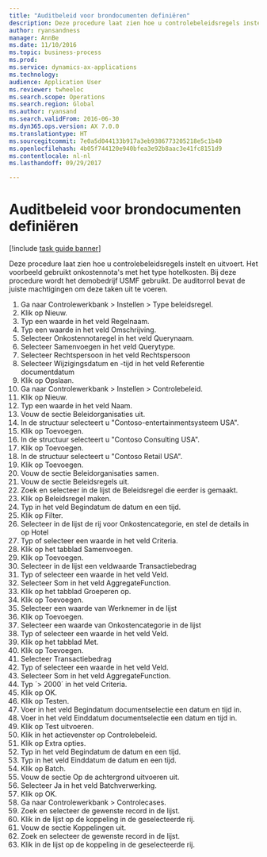```yaml
--- 
title: "Auditbeleid voor brondocumenten definiëren"
description: Deze procedure laat zien hoe u controlebeleidsregels instelt en uitvoert.
author: ryansandness
manager: AnnBe
ms.date: 11/10/2016
ms.topic: business-process
ms.prod: 
ms.service: dynamics-ax-applications
ms.technology: 
audience: Application User
ms.reviewer: twheeloc
ms.search.scope: Operations
ms.search.region: Global
ms.author: ryansand
ms.search.validFrom: 2016-06-30
ms.dyn365.ops.version: AX 7.0.0
ms.translationtype: HT
ms.sourcegitcommit: 7e0a5d044133b917a3eb9386773205218e5c1b40
ms.openlocfilehash: 4b05f744120e940bfea3e92b8aac3e41fc8151d9
ms.contentlocale: nl-nl
ms.lasthandoff: 09/29/2017

---
```

# <a name="define-audit-policies-for-source-documents"></a>Auditbeleid voor brondocumenten definiëren

[!include [task guide banner](../../includes/task-guide-banner.md)]

Deze procedure laat zien hoe u controlebeleidsregels instelt en uitvoert. Het voorbeeld gebruikt onkostennota's met het type hotelkosten. Bij deze procedure wordt het demobedrijf USMF gebruikt. De auditorrol bevat de juiste machtigingen om deze taken uit te voeren.

1. Ga naar Controlewerkbank > Instellen > Type beleidsregel.
2. Klik op Nieuw.
3. Typ een waarde in het veld Regelnaam.
4. Typ een waarde in het veld Omschrijving.
5. Selecteer Onkostennotaregel in het veld Querynaam.
6. Selecteer Samenvoegen in het veld Querytype.
7. Selecteer Rechtspersoon in het veld Rechtspersoon
8. Selecteer Wijzigingsdatum en -tijd in het veld Referentie documentdatum
9. Klik op Opslaan.
10. Ga naar Controlewerkbank > Instellen > Controlebeleid.
11. Klik op Nieuw.
12. Typ een waarde in het veld Naam.
13. Vouw de sectie Beleidorganisaties uit.
14. In de structuur selecteert u "Contoso-entertainmentsysteem USA".
15. Klik op Toevoegen.
16. In de structuur selecteert u "Contoso Consulting USA".
17. Klik op Toevoegen.
18. In de structuur selecteert u "Contoso Retail USA".
19. Klik op Toevoegen.
20. Vouw de sectie Beleidorganisaties samen.
21. Vouw de sectie Beleidsregels uit.
22. Zoek en selecteer in de lijst de Beleidsregel die eerder is gemaakt.
23. Klik op Beleidsregel maken.
24. Typ in het veld Begindatum de datum en een tijd.
25. Klik op Filter.
26. Selecteer in de lijst de rij voor Onkostencategorie, en stel de details in op Hotel
27. Typ of selecteer een waarde in het veld Criteria.
28. Klik op het tabblad Samenvoegen.
29. Klik op Toevoegen.
30. Selecteer in de lijst een veldwaarde Transactiebedrag
31. Typ of selecteer een waarde in het veld Veld.
32. Selecteer Som in het veld AggregateFunction.
33. Klik op het tabblad Groeperen op.
34. Klik op Toevoegen.
35. Selecteer een waarde van Werknemer in de lijst  
36. Klik op Toevoegen.
37. Selecteer een waarde van Onkostencategorie in de lijst
38. Typ of selecteer een waarde in het veld Veld.
39. Klik op het tabblad Met.
40. Klik op Toevoegen.
41. Selecteer Transactiebedrag
42. Typ of selecteer een waarde in het veld Veld.
43. Selecteer Som in het veld AggregateFunction.
44. Typ ´> 2000´ in het veld Criteria.
45. Klik op OK.
46. Klik op Testen.
47. Voer in het veld Begindatum documentselectie een datum en tijd in.
48. Voer in het veld Einddatum documentselectie een datum en tijd in.
49. Klik op Test uitvoeren.
50. Klik in het actievenster op Controlebeleid.
51. Klik op Extra opties.
52. Typ in het veld Begindatum de datum en een tijd.
53. Typ in het veld Einddatum de datum en een tijd.
54. Klik op Batch.
55. Vouw de sectie Op de achtergrond uitvoeren uit.
56. Selecteer Ja in het veld Batchverwerking.
57. Klik op OK.
58. Ga naar Controlewerkbank > Controlecases.
59. Zoek en selecteer de gewenste record in de lijst.
60. Klik in de lijst op de koppeling in de geselecteerde rij.
61. Vouw de sectie Koppelingen uit.
62. Zoek en selecteer de gewenste record in de lijst.
63. Klik in de lijst op de koppeling in de geselecteerde rij.


